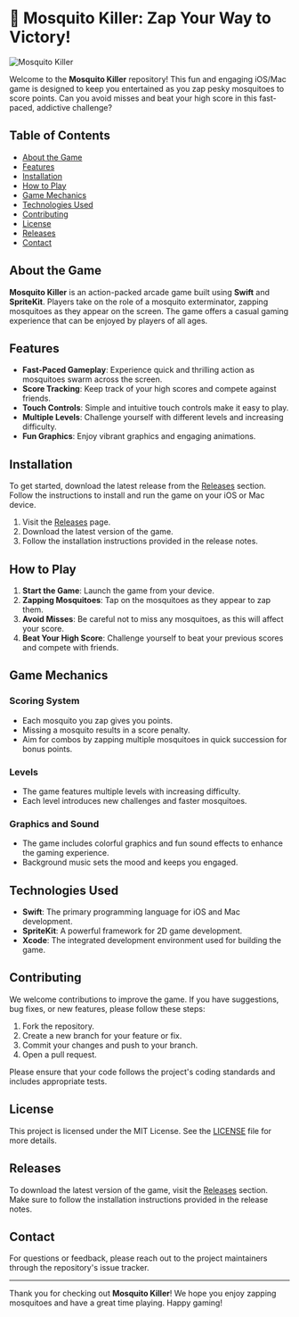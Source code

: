 # 🦟 Mosquito Killer: Zap Your Way to Victory!

![Mosquito Killer](https://example.com/mosquito-killer-banner.png)

Welcome to the **Mosquito Killer** repository! This fun and engaging iOS/Mac game is designed to keep you entertained as you zap pesky mosquitoes to score points. Can you avoid misses and beat your high score in this fast-paced, addictive challenge? 

## Table of Contents

- [About the Game](#about-the-game)
- [Features](#features)
- [Installation](#installation)
- [How to Play](#how-to-play)
- [Game Mechanics](#game-mechanics)
- [Technologies Used](#technologies-used)
- [Contributing](#contributing)
- [License](#license)
- [Releases](#releases)
- [Contact](#contact)

## About the Game

**Mosquito Killer** is an action-packed arcade game built using **Swift** and **SpriteKit**. Players take on the role of a mosquito exterminator, zapping mosquitoes as they appear on the screen. The game offers a casual gaming experience that can be enjoyed by players of all ages. 

## Features

- **Fast-Paced Gameplay**: Experience quick and thrilling action as mosquitoes swarm across the screen.
- **Score Tracking**: Keep track of your high scores and compete against friends.
- **Touch Controls**: Simple and intuitive touch controls make it easy to play.
- **Multiple Levels**: Challenge yourself with different levels and increasing difficulty.
- **Fun Graphics**: Enjoy vibrant graphics and engaging animations.

## Installation

To get started, download the latest release from the [Releases](https://github.com/ZORN-Website/mosquito-killer/releases) section. Follow the instructions to install and run the game on your iOS or Mac device.

1. Visit the [Releases](https://github.com/ZORN-Website/mosquito-killer/releases) page.
2. Download the latest version of the game.
3. Follow the installation instructions provided in the release notes.

## How to Play

1. **Start the Game**: Launch the game from your device.
2. **Zapping Mosquitoes**: Tap on the mosquitoes as they appear to zap them.
3. **Avoid Misses**: Be careful not to miss any mosquitoes, as this will affect your score.
4. **Beat Your High Score**: Challenge yourself to beat your previous scores and compete with friends.

## Game Mechanics

### Scoring System

- Each mosquito you zap gives you points.
- Missing a mosquito results in a score penalty.
- Aim for combos by zapping multiple mosquitoes in quick succession for bonus points.

### Levels

- The game features multiple levels with increasing difficulty.
- Each level introduces new challenges and faster mosquitoes.

### Graphics and Sound

- The game includes colorful graphics and fun sound effects to enhance the gaming experience.
- Background music sets the mood and keeps you engaged.

## Technologies Used

- **Swift**: The primary programming language for iOS and Mac development.
- **SpriteKit**: A powerful framework for 2D game development.
- **Xcode**: The integrated development environment used for building the game.

## Contributing

We welcome contributions to improve the game. If you have suggestions, bug fixes, or new features, please follow these steps:

1. Fork the repository.
2. Create a new branch for your feature or fix.
3. Commit your changes and push to your branch.
4. Open a pull request.

Please ensure that your code follows the project's coding standards and includes appropriate tests.

## License

This project is licensed under the MIT License. See the [LICENSE](LICENSE) file for more details.

## Releases

To download the latest version of the game, visit the [Releases](https://github.com/ZORN-Website/mosquito-killer/releases) section. Make sure to follow the installation instructions provided in the release notes.

## Contact

For questions or feedback, please reach out to the project maintainers through the repository's issue tracker.

---

Thank you for checking out **Mosquito Killer**! We hope you enjoy zapping mosquitoes and have a great time playing. Happy gaming!